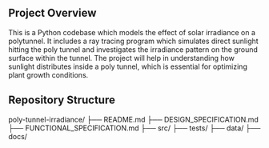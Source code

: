 ## Project Overview

This is a Python codebase which models the effect of solar irradiance on a polytunnel. It includes a ray tracing program which simulates direct sunlight hitting the poly tunnel and investigates the irradiance pattern on the ground surface within the tunnel. The project will help in understanding how sunlight distributes inside a poly tunnel, which is essential for optimizing plant growth conditions.

## Repository Structure

poly-tunnel-irradiance/
├── README.md
├── DESIGN_SPECIFICATION.md
├── FUNCTIONAL_SPECIFICATION.md
├── src/
├── tests/
├── data/
├── docs/

